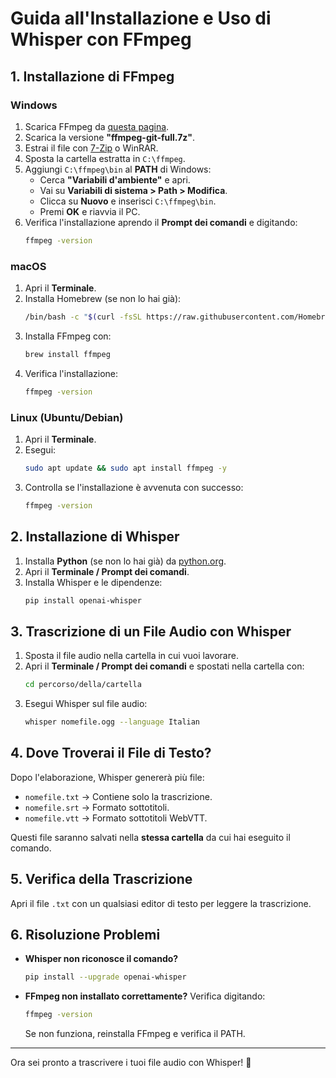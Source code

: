 # Guida all'Installazione e Uso di Whisper con FFmpeg

## 1. Installazione di FFmpeg

### Windows

1. Scarica FFmpeg da [questa pagina](https://www.gyan.dev/ffmpeg/builds/).
2. Scarica la versione **"ffmpeg-git-full.7z"**.
3. Estrai il file con [7-Zip](https://www.7-zip.org/) o WinRAR.
4. Sposta la cartella estratta in `C:\ffmpeg`.
5. Aggiungi `C:\ffmpeg\bin` al **PATH** di Windows:
   - Cerca **"Variabili d'ambiente"** e apri.
   - Vai su **Variabili di sistema > Path > Modifica**.
   - Clicca su **Nuovo** e inserisci `C:\ffmpeg\bin`.
   - Premi **OK** e riavvia il PC.
6. Verifica l'installazione aprendo il **Prompt dei comandi** e digitando:
   ```sh
   ffmpeg -version
   ```

### macOS

1. Apri il **Terminale**.
2. Installa Homebrew (se non lo hai già):
   ```sh
   /bin/bash -c "$(curl -fsSL https://raw.githubusercontent.com/Homebrew/install/HEAD/install.sh)"
   ```
3. Installa FFmpeg con:
   ```sh
   brew install ffmpeg
   ```
4. Verifica l'installazione:
   ```sh
   ffmpeg -version
   ```

### Linux (Ubuntu/Debian)

1. Apri il **Terminale**.
2. Esegui:
   ```sh
   sudo apt update && sudo apt install ffmpeg -y
   ```
3. Controlla se l'installazione è avvenuta con successo:
   ```sh
   ffmpeg -version
   ```

## 2. Installazione di Whisper

1. Installa **Python** (se non lo hai già) da [python.org](https://www.python.org/downloads/).
2. Apri il **Terminale / Prompt dei comandi**.
3. Installa Whisper e le dipendenze:
   ```sh
   pip install openai-whisper
   ```

## 3. Trascrizione di un File Audio con Whisper

1. Sposta il file audio nella cartella in cui vuoi lavorare.
2. Apri il **Terminale / Prompt dei comandi** e spostati nella cartella con:
   ```sh
   cd percorso/della/cartella
   ```
3. Esegui Whisper sul file audio:
   ```sh
   whisper nomefile.ogg --language Italian
   ```

## 4. Dove Troverai il File di Testo?

Dopo l'elaborazione, Whisper genererà più file:

- `nomefile.txt` → Contiene solo la trascrizione.
- `nomefile.srt` → Formato sottotitoli.
- `nomefile.vtt` → Formato sottotitoli WebVTT.

Questi file saranno salvati nella **stessa cartella** da cui hai eseguito il comando.

## 5. Verifica della Trascrizione

Apri il file `.txt` con un qualsiasi editor di testo per leggere la trascrizione.

## 6. Risoluzione Problemi

- **Whisper non riconosce il comando?**
  ```sh
  pip install --upgrade openai-whisper
  ```
- **FFmpeg non installato correttamente?** Verifica digitando:
  ```sh
  ffmpeg -version
  ```
  Se non funziona, reinstalla FFmpeg e verifica il PATH.

---

Ora sei pronto a trascrivere i tuoi file audio con Whisper! 🎤

